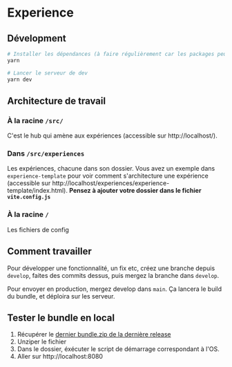# Experience

## Dévelopment

```bash
# Installer les dépendances (à faire régulièrement car les packages peuvent êtres mis à jour)
yarn

# Lancer le serveur de dev
yarn dev
```

## Architecture de travail

### À la racine `/src/`

C'est le hub qui amène aux expériences (accessible sur http://localhost/).

### Dans `/src/experiences`

Les expériences, chacune dans son dossier.
Vous avez un exemple dans `experience-template` pour voir comment s'architecture une expérience (accessible sur http://localhost/experiences/experience-template/index.html).
**Pensez à ajouter votre dossier dans le fichier `vite.config.js`**

### À la racine `/`

Les fichiers de config

## Comment travailler

Pour développer une fonctionnalité, un fix etc, créez une branche depuis `develop`, faites des commits dessus, puis mergez la branche dans `develop`.

Pour envoyer en production, mergez develop dans `main`. Ça lancera le build du bundle, et déploira sur les serveur.

## Tester le bundle en local

1. Récupérer le [dernier bundle.zip de la dernière release](https://github.com/nuit-musee-musba/experience/releases/latest/download/bundle.zip)
2. Unziper le fichier
3. Dans le dossier, éxécuter le script de démarrage correspondant à l'OS.
4. Aller sur http://localhost:8080
